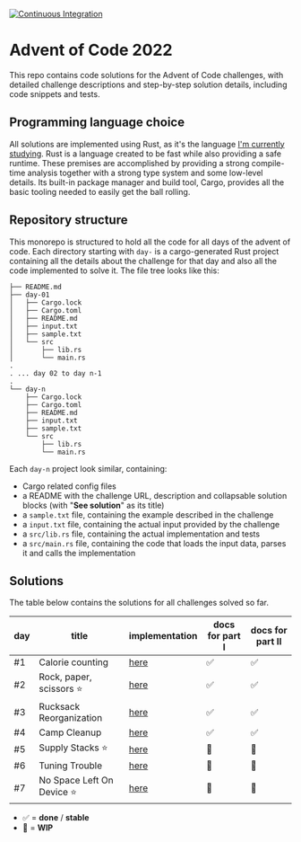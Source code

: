 [![Continuous Integration](https://github.com/kaiosilveira/advent-of-code-2022/actions/workflows/rust.yml/badge.svg)](https://github.com/kaiosilveira/advent-of-code-2022/actions/workflows/rust.yml)

# Advent of Code 2022

This repo contains code solutions for the Advent of Code challenges, with detailed challenge descriptions and step-by-step solution details, including code snippets and tests.

## Programming language choice

All solutions are implemented using Rust, as it's the language [I'm currently studying](https://github.com/kaiosilveira/the-rust-programming-language).
Rust is a language created to be fast while also providing a safe runtime. These premises are accomplished by providing a strong compile-time analysis together with a strong type system and some low-level details. Its built-in package manager and build tool, Cargo, provides all the basic tooling needed to easily get the ball rolling.

## Repository structure

This monorepo is structured to hold all the code for all days of the advent of code. Each directory starting with `day-` is a cargo-generated Rust project containing all the details about the challenge for that day and also all the code implemented to solve it. The file tree looks like this:

```
├── README.md
├── day-01
│   ├── Cargo.lock
│   ├── Cargo.toml
│   ├── README.md
│   ├── input.txt
│   ├── sample.txt
│   └── src
│       ├── lib.rs
│       └── main.rs
.
. ... day 02 to day n-1
.
└── day-n
    ├── Cargo.lock
    ├── Cargo.toml
    ├── README.md
    ├── input.txt
    ├── sample.txt
    └── src
        ├── lib.rs
        └── main.rs
```

Each `day-n` project look similar, containing:

- Cargo related config files
- a README with the challenge URL, description and collapsable solution blocks (with "**See solution**" as its title)
- a `sample.txt` file, containing the example described in the challenge
- a `input.txt` file, containing the actual input provided by the challenge
- a `src/lib.rs` file, containing the actual implementation and tests
- a `src/main.rs` file, containing the code that loads the input data, parses it and calls the implementation

## Solutions

The table below contains the solutions for all challenges solved so far.

| day | title                       | implementation   | docs for part I | docs for part II |
| --- | --------------------------- | ---------------- | --------------- | ---------------- |
| #1  | Calorie counting            | [here](./day-01) | ✅              | ✅               |
| #2  | Rock, paper, scissors ⭐️   | [here](./day-02) | ✅              | ✅               |
| #3  | Rucksack Reorganization     | [here](./day-03) | ✅              | ✅               |
| #4  | Camp Cleanup                | [here](./day-04) | ✅              | ✅               |
| #5  | Supply Stacks ⭐️           | [here](./day-05) | 🚧              | 🚧               |
| #6  | Tuning Trouble              | [here](./day-06) | 🚧              | 🚧               |
| #7  | No Space Left On Device ⭐️ | [here](./day-07) | 🚧              | 🚧               |

- ✅ = **done** / **stable**
- 🚧 = **WIP**
